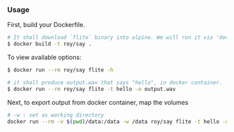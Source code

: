 ### Usage

First, build your Dockerfile. 
```sh
# It shall download `flite` binary into alpine. We will run it via 'docer exec'.
$ docker build -t roy/say .
```

To view available options:
```sh
$ docker run --rm roy/say flite -h 

# it shall produce output.wav that says "hello", in docker container.
$ docker run --rm roy/say flite -t hello -o output.wav
```

Next, to export output from docker container, map the volumes
```sh
# -w : set as working directory
docker run --rm -v $(pwd)/data:/data -w /data roy/say flite -t hello -o output.wav
```